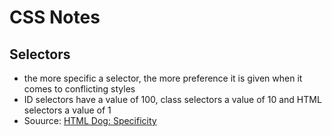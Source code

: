 # CSS Notes

## Selectors
* the more specific a selector, the more preference it is given when it comes to conflicting styles
* ID selectors have a value of 100, class selectors a value of 10 and HTML selectors a value of 1
* Souurce: [HTML Dog: Specificity](http://www.htmldog.com/guides/css/intermediate/specificity/)
